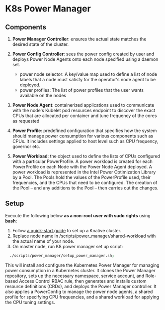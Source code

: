 # K8s Power Manager

## Components
1. **Power Manager Controller**: ensures the actual state matches the desired state of the cluster.
2. **Power Config Controller**: sees the power config created by user and deploys Power Node Agents onto each node specified using a daemon set.
    - power node selector: A key/value map used to define a list of node labels that a node must satisfy for the operator's node
      agent to be deployed.
    - power profiles: The list of power profiles that the user wants available on the nodes
3. **Power Node Agent**: containerized applications used to communicate with the node's Kubelet pod resources endpoint to discover the exact CPUs that
   are allocated per container and tune frequency of the cores as requested

4. **Power Profile**: predefined configuration that specifies how the system should manage power consumption for various components such as CPUs. It includes settings applied to host level such as CPU frequency, governor etc.

4. **Power Workload**: the object used to define the lists of CPUs configured with a particular PowerProfile. A power workload is created for each PowerProfile on each Node with the Power Node Agent deployed. A power workload is represented in the Intel Power Optimization Library by a Pool. The Pools hold the values of the PowerProfile used, their frequencies, and the CPUs that need to be configured. The creation of the Pool – and any additions to the Pool – then 
carries out the changes.

## Setup 

Execute the following below **as a non-root user with sudo rights** using **bash**:
1. Follow [a quick-start guide](quickstart_guide.md) to set up a Knative cluster.
2. Replace node name in /scripts/power_manager/shared-workload with the actual name of your node.
3. On master node, run K8 power manager set up script:
  ```bash
    ./scripts/power_manager/setup_power_manager.sh;
  ```

  This will install and configure the Kubernetes Power Manager for managing power consumption in a Kubernetes cluster. It clones the Power Manager repository, sets up the necessary namespace, service account, and Role-based Access Control
  RBAC rule, then generates and installs custom resource definitions (CRDs), and deploys the Power Manager controller. It also applies a PowerConfig to manage the power node agents, a shared profile for specifying CPU frequencies, and a shared workload for applying the CPU tuning settings. 
